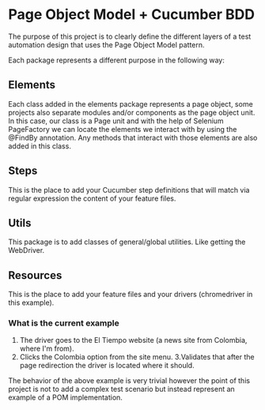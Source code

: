 # Page Object Model + Cucumber BDD

The purpose of this project is to clearly define the different layers of a test automation design that uses the Page Object Model pattern.

Each package represents a different purpose in the following way:

## Elements
Each class added in the elements package represents a page object, some projects also separate modules and/or components as the page object unit. In this case, our class is a Page unit and with the help of Selenium PageFactory we can locate the elements we interact with by using the @FindBy annotation. Any methods that interact with those elements are also added in this class.

## Steps
This is the place to add your Cucumber step definitions that will match via regular expression the content of your feature files. 

## Utils
This package is to add classes of general/global utilities. Like getting the WebDriver.

## Resources
This is the place to add your feature files and your drivers (chromedriver in this example).

### What is the current example

1. The driver goes to the El Tiempo website (a news site from Colombia, where I'm from).
2. Clicks the Colombia option from the site menu.
3.Validates that after the page redirection the driver is located where it should.

The behavior of the above example is very trivial however the point of this project is not to add a complex test scenario but instead represent an example of a POM implementation.
